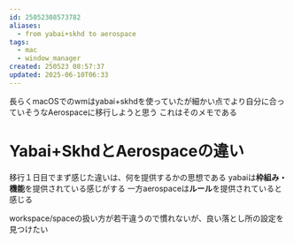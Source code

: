 ```yaml
---
id: 25052308573782
aliases:
  - from yabai+skhd to aerospace
tags:
  - mac
  - window_manager
created: 250523 08:57:37
updated: 2025-06-10T06:33
---
```

長らくmacOSでのwmはyabai+skhdを使っていたが細かい点でより自分に合っていそうなAerospaceに移行しようと思う
これはそのメモである

# Yabai+SkhdとAerospaceの違い

移行１日目でまず感じた違いは、何を提供するかの思想である
yabaiは**枠組み・機能**を提供されている感じがする
一方aerospaceは**ルール**を提供されていると感じる

workspace/spaceの扱い方が若干違うので慣れないが、良い落とし所の設定を見つけたい